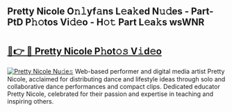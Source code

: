 ## Pretty Nicole O𝚗𝚕yf𝚊ns L𝚎a𝚔ed N𝚞𝚍es - Part-PtD P𝚑𝚘tos Vi𝚍𝚎o - H𝚘𝚝 Part L𝚎a𝚔s wsWNR

# <h2><a href="http://kf7czp3.oniu.top/?m=Pretty+Nicole">🔗👉 🔴 Pretty Nicole P𝚑ot𝚘𝚜 V𝚒d𝚎o</a></h2>

[![Pretty Nicole Nu𝚍e𝚜](https://i.imgur.com/0qMVB7G.gif)](http://kf7czp3.oniu.top/?m=Pretty+Nicole)
Web-based performer and digital media artist Pretty Nicole, acclaimed for distributing dance and lifestyle ideas through solo and collaborative dance performances and compact clips. Dedicated educator Pretty Nicole, celebrated for their passion and expertise in teaching and inspiring others.  
